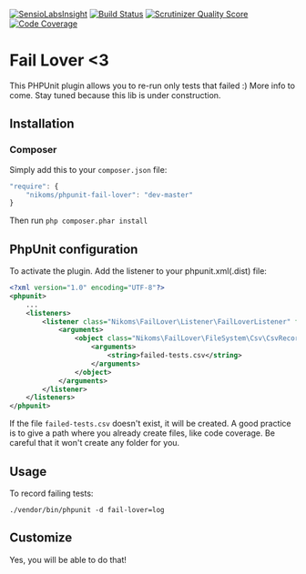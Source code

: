 [![SensioLabsInsight](https://insight.sensiolabs.com/projects/8470b809-e2e4-4a39-b96e-2001fa92f0b2/mini.png)](https://insight.sensiolabs.com/projects/8470b809-e2e4-4a39-b96e-2001fa92f0b2)
[![Build Status](https://api.travis-ci.org/Nikoms/phpunit-fail-lover.png)](https://api.travis-ci.org/Nikoms/phpunit-fail-lover)
[![Scrutinizer Quality Score](https://scrutinizer-ci.com/g/Nikoms/phpunit-fail-lover/badges/quality-score.png)](https://scrutinizer-ci.com/g/Nikoms/phpunit-fail-lover/)
[![Code Coverage](https://scrutinizer-ci.com/g/Nikoms/phpunit-fail-lover/badges/coverage.png)](https://scrutinizer-ci.com/g/Nikoms/phpunit-fail-lover/)


Fail Lover <3
==============

This PHPUnit plugin allows you to re-run only tests that failed :) More info to come. Stay tuned because this lib is under construction.

Installation
--------------

### Composer ###
Simply add this to your `composer.json` file:
```js
"require": {
    "nikoms/phpunit-fail-lover": "dev-master"
}
```

Then run `php composer.phar install`

PhpUnit configuration
---------------------
To activate the plugin. Add the listener to your phpunit.xml(.dist) file:

```xml
<?xml version="1.0" encoding="UTF-8"?>
<phpunit>
    ...
    <listeners>
        <listener class="Nikoms\FailLover\Listener\FailLoverListener" file="vendor/nikoms/phpunit-fail-lover/src/Listener/FailLoverListener.php">
            <arguments>
                <object class="Nikoms\FailLover\FileSystem\Csv\CsvRecorder">
                    <arguments>
                        <string>failed-tests.csv</string>
                    </arguments>
                </object>
            </arguments>
        </listener>
    </listeners>
</phpunit>
```

If the file `failed-tests.csv` doesn't exist, it will be created. A good practice is to give a path where you already create files, like code coverage. Be careful that it won't create any folder for you.


Usage
-----

To record failing tests:

`./vendor/bin/phpunit -d fail-lover=log`

Customize
---------

Yes, you will be able to do that!